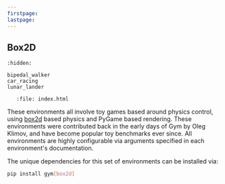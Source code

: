 ```yaml
---
firstpage:
lastpage:
---
```


## Box2D

```{toctree}
:hidden:

bipedal_walker
car_racing
lunar_lander
``` 
  
```{raw} html
   :file: index.html
```
   
These environments all involve toy games based around physics control, using [box2d](https://box2d.org/) based physics and PyGame based rendering. These environments were contributed back in the early days of Gym by Oleg Klimov, and have become popular toy benchmarks ever since. All environments are highly configurable via arguments specified in each environment's documentation.
  
The unique dependencies for this set of environments can be installed via:

````bash
pip install gym[box2d]
````

